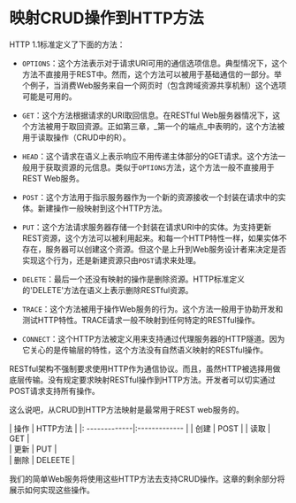# 映射CRUD操作到HTTP方法

HTTP 1.1标准定义了下面的方法：

* `OPTIONS`：这个方法表示对于请求URI可用的通信选项信息。典型情况下，这个方法不直接用于REST中。然而，这个方法可以被用于基础通信的一部分。举个例子，当消费Web服务来自一个网页时（包含跨域资源共享机制）这个选项可能是可用的。

* `GET`：这个方法根据请求的URI取回信息。在RESTful Web服务器情况下，这个方法被用于取回资源。正如第三章，_第一个的端点_中表明的，这个方法被用于读取操作（CRUD中的R）。

* `HEAD`：这个请求在语义上表示响应不用传递主体部分的GET请求。这个方法一般用于获取资源的元信息。类似于`OPTIONS`方法，这个方法一般不直接用于REST Web服务。

* `POST`：这个方法用于指示服务器作为一个新的资源接收一个封装在请求中的实体。新建操作一般映射到这个HTTP方法。

* `PUT`：这个方法请求服务器存储一个封装在请求URI中的实体。为支持更新REST资源，这个方法可以被利用起来。和每一个HTTP特性一样，如果实体不存在，服务器可以创建这个资源。但这个是上升到Web服务设计者来决定是否实现这个行为，还是新建资源只由`POST`请求来处理。

* `DELETE`：最后一个还没有映射的操作是删除资源。HTTP标准定义的'DELETE'方法在语义上表示删除RESTful资源。

* `TRACE`：这个方法被用于操作Web服务的行为。这个方法一般用于协助开发和测试HTTP特性。TRACE请求一般不映射到任何特定的RESTful操作。

* `CONNECT`：这个HTTP方法被定义用来支持通过代理服务器的HTTP隧道。因为它关心的是传输层的特性，这个方法没有自然语义映射的RESTful操作。

RESTful架构不强制要求使用HTTP作为通信协议。而且，虽然HTTP被选择用做底层传输。没有规定要求映射RESTful操作到HTTP方法。开发者可以切实通过POST请求支持所有操作。

这么说吧，从CRUD到HTTP方法映射是最常用于REST web服务的。

| 操作          | HTTP方法      | 
|: -------------|:------------- | 
| 创建          | POST          | 
| 读取          | GET           |   
| 更新          | PUT           |  
| 删除          | DELEETE       |  

我们的简单Web服务将使用这些HTTP方法去支持CRUD操作。这章的剩余部分将展示如何实现这些操作。